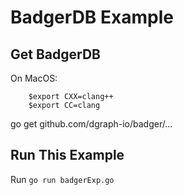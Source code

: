 # BadgerDB Example

Get BadgerDB
-----
On MacOS:

        $export CXX=clang++
        $export CC=clang

go get github.com/dgraph-io/badger/...

Run This Example
-----
Run    `go run badgerExp.go`